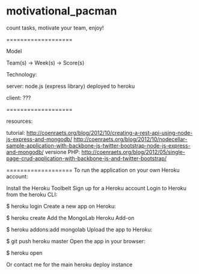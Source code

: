motivational_pacman
===================

count tasks, motivate your team, enjoy!

===================

Model

Team(s) -> Week(s) -> Score(s)

Technology:

server: node.js (express library) deployed to heroku

client: ???

===================

resources:

tutorial:
http://coenraets.org/blog/2012/10/creating-a-rest-api-using-node-js-express-and-mongodb/
http://coenraets.org/blog/2012/10/nodecellar-sample-application-with-backbone-js-twitter-bootstrap-node-js-express-and-mongodb/
versione PHP:
http://coenraets.org/blog/2012/05/single-page-crud-application-with-backbone-js-and-twitter-bootstrap/

===================
To run the application on your own Heroku account:

Install the Heroku Toolbelt
Sign up for a Heroku account
Login to Heroku from the heroku CLI:

$ heroku login
Create a new app on Heroku:

$ heroku create
Add the MongoLab Heroku Add-on

$ heroku addons:add mongolab
Upload the app to Heroku:

$ git push heroku master
Open the app in your browser:

$ heroku open

Or contact me for the main heroku deploy instance